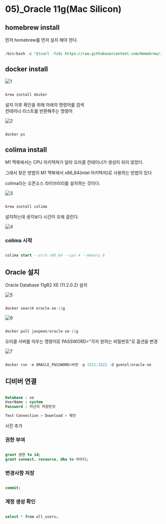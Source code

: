 # 05)_Oracle 11g(Mac Silicon)

## homebrew install 

 먼저 homebrew를 먼저 설치 해야 한다. 

``` sql 

/bin/bash -c "$(curl -fsSL https://raw.githubusercontent.com/Homebrew/install/HEAD/install.sh)"

```

## docker install 

![1](https://github.com/choiminjun94/Setting/assets/60457431/c82f46b8-50c3-46ed-a1fe-82e960d2d51c)

``` sql

brew install docker

```

설치 이후 확인을 위해 아래의 명령어를 검색  
컨테이너 리스트를 반환해주는 명령어

![2](https://github.com/choiminjun94/Setting/assets/60457431/02743d4e-e681-4b89-801b-53020bcb4c53)

``` sql 

docker ps 

```


## colima install

M1 맥북에서는 CPU 아키텍쳐가 달라 오라클 컨테이너가 생성이 되지 않았다.

그래서 찾은 방법이 M1 맥북에서 x86_64(intel 아키텍처)로 사용하는 방법이 있다

colima라는 오픈소스 라이브러리를 설치하는 것이다.

![3](https://github.com/choiminjun94/Setting/assets/60457431/39ef052b-0ffa-4f62-8dc6-b287302aab3d)

```sql 

brew install colima

```

설치하는데 생각보다 시간이 오래 걸린다. 

![4](https://github.com/choiminjun94/Setting/assets/60457431/be5f58cf-85c8-4963-afb5-3300025e9ce8)

### colima 시작

``` sql 

colima start --arch x86_64 --cpu 4 --memory 8 

```

## Oracle 설치 

Oracle Database 11gR2 XE (11.2.0.2) 설치

![5](https://github.com/choiminjun94/Setting/assets/60457431/647ea13a-1cdd-48c0-9737-f96b59cb0192)

``` sql 

docker search oracle-xe-11g 

```


![6](https://github.com/choiminjun94/Setting/assets/60457431/bf1c1e67-02aa-4260-8cf3-f37024d913ef)


``` sql 

docker pull jaspeen/oracle-xe-11g

```

오라클 서버를 띄우는 명령어로 PASSWORD="각자 원하는 비밀번호"로 옵션을 변경

![7](https://github.com/choiminjun94/Setting/assets/60457431/43380df5-8f59-40d9-9423-762d34e66559)

``` sql 

docker run -e ORACLE_PASSWORD=비번 -p 1521:1521 -d gvenzl/oracle-xe

```

## 디비버 연결

```sql

Database : xe
UserName : system
Password : 자신이 저장한것 

Test Connection > Download > 확인

```

사진 추가

### 권한 부여

```sql

grant 권한 to id;
grant connect, resource, dba to 아이디;

```

### 변경사항 저장

```sql

commit;

```

### 계정 생성 확인

```sql

select * from all_users;

```
